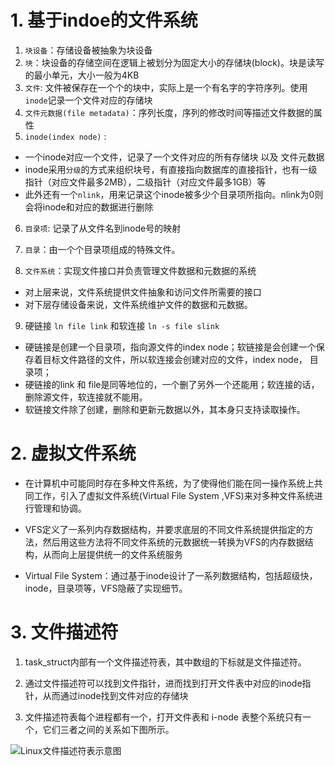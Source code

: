 # 1. 基于indoe的文件系统

1. `块设备`：存储设备被抽象为块设备
2. `块`：块设备的存储空间在逻辑上被划分为固定大小的存储块(block)。块是读写的最小单元，大小一般为4KB
3. `文件`: 文件被保存在一个个的块中，实际上是一个有名字的字符序列。使用`inode`记录一个文件对应的存储块
4. `文件元数据(file metadata)`：序列长度，序列的修改时间等描述文件数据的属性
5. `inode(index node)` :  

- 一个inode对应一个文件，记录了一个文件对应的所有存储块 以及 文件元数据
- inode采用`分级`的方式来组织块号，有直接指向数据库的直接指针，也有一级指针（对应文件最多2MB），二级指针（对应文件最多1GB）等
- 此外还有一个`nlink`，用来记录这个inode被多少个目录项所指向。nlink为0则会将inode和对应的数据进行删除

6. `目录项`: 记录了从文件名到inode号的映射
7. `目录`：由一个个目录项组成的特殊文件。

8. `文件系统`：实现文件接口并负责管理文件数据和元数据的系统

- 对上层来说，文件系统提供文件抽象和访问文件所需要的接口
- 对下层存储设备来说，文件系统维护文件的数据和元数据。

9. 硬链接 `ln file link` 和软连接  `ln -s file slink`

- 硬链接是创建一个目录项，指向源文件的index node；软链接是会创建一个保存着目标文件路径的文件，所以软连接会创建对应的文件，index node， 目录项；
- 硬链接的link 和 file是同等地位的，一个删了另外一个还能用；软连接的话，删除源文件，软连接就不能用。
- 软链接文件除了创建，删除和更新元数据以外，其本身只支持读取操作。

# 2. 虚拟文件系统

- 在计算机中可能同时存在多种文件系统，为了使得他们能在同一操作系统上共同工作，引入了虚拟文件系统(Virtual File System ,VFS)来对多种文件系统进行管理和协调。
- VFS定义了一系列内存数据结构，并要求底层的不同文件系统提供指定的方法，然后用这些方法将不同文件系统的元数据统一转换为VFS的内存数据结构，从而向上层提供统一的文件系统服务

- Virtual File System：通过基于inode设计了一系列数据结构，包括超级快，inode，目录项等，VFS隐蔽了实现细节。

# 3. 文件描述符

1. task_struct内部有一个文件描述符表，其中数组的下标就是文件描述符。
2. 通过文件描述符可以找到文件指针，进而找到打开文件表中对应的inode指针，从而通过inode找到文件对应的存储块

3. 文件描述符表每个进程都有一个，打开文件表和 i-node 表整个系统只有一个，它们三者之间的关系如下图所示。

![Linux文件描述符表示意图](http://aikaid-img.oss-cn-shanghai.aliyuncs.com/img/1-1Z4101H45S13.gif)

